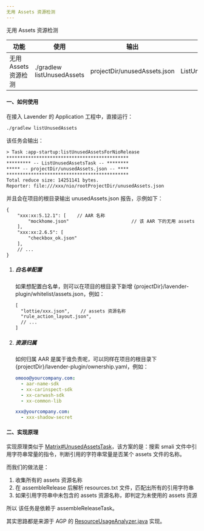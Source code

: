```yaml
---
无用 Assets 资源检测
---
```


无用 Assets 资源检测

| 功能                 | 使用                       | 输出                         | 主要实现类           |
| -------------------- | -------------------------- | ---------------------------- | -------------------- |
| 无用 Assets 资源检测 | ./gradlew listUnusedAssets | projectDir/unusedAssets.json | ListUnusedAssetsTask |

#### 一、如何使用

在接入 Lavender 的 Application 工程中，直接运行：

```tex
./gradlew listUnusedAssets
```

该任务会输出：

```tex
> Task :app-startup:listUnusedAssetsForNioRelease
*********************************************
********* -- ListUnusedAssetsTask -- ********
***** -- projectDir/unusedAssets.json -- ****
*********************************************
Total reduce size: 14251141 bytes.
Reporter: file:///xxx/nio/rootProjectDir/unusedAssets.json
```

并且会在项目的根目录输出 unusedAssets.json 报告，示例如下：

```tex
{
    "xxx:xx:5.12.1": [    // AAR 名称
        "mockhome.json"                       // 该 AAR 下的无用 assets 资源
    ],
    "xxx:xx:2.6.5": [
        "checkbox_ok.json"
    ],
    // ...
}
```

1. ##### 白名单配置

   如果想配置白名单，则可以在项目的根目录下新增 {projectDir}/lavender-plugin/whitelist/assets.json，例如：

   ```tex
   [
     "lottie/xxx.json",    // assets 资源名称
     "rule_action_layout.json",
     // ...
   ]
   ```

1. ##### 资源归属

   如何归属 AAR 是属于谁负责呢，可以同样在项目的根目录下 {projectDir}/lavender-plugin/ownership.yaml，例如：

   ```YAML
   omooo@yourcompany.com:
     - aar-name-sdk
     - xx-carinspect-sdk
     - xx-carwash-sdk
     - xx-common-lib
   
   xxx@yourcompany.com:
     - xxx-shadow-secret
   ```

#### 二、实现原理

实现原理类似于 [Matrix#UnusedAssetsTask](https://github.com/Tencent/matrix/blob/master/matrix/matrix-android/matrix-apk-canary/src/main/java/com/tencent/matrix/apk/model/task/UnusedAssetsTask.java)，该方案的是：搜索 smali 文件中引用字符串常量的指令，判断引用的字符串常量是否某个 assets 文件的名称。

而我们的做法是：

1. 收集所有的 assets 资源名称
2. 在 assembleRelease 后解析 resources.txt 文件，匹配出所有的引用字符串
3. 如果引用字符串中未包含的 assets 资源名称，即判定为未使用的 assets 资源

所以 该任务是依赖于 assembleReleaseTask。

其实思路都是来源于 AGP 的 [ResourceUsageAnalyzer.java](https://android.googlesource.com/platform/tools/base/+/studio-master-dev/build-system/gradle-core/src/main/java/com/android/build/gradle/tasks/ResourceUsageAnalyzer.java) 实现。